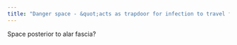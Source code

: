 ```yaml
---
title: "Danger space - &quot;acts as trapdoor for infection to travel from neck to diaphragm;&quot; posterior border is prevertebral fascia"
---
```

Space posterior to alar fascia?

